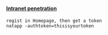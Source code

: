 #### [Intranet penetration](https://natapp.cn/#download)
```
regist in Homepage, then get a token
natapp -authtoken=thisisyourtoken
```
